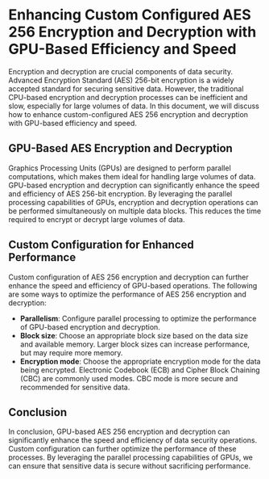 # Enhancing Custom Configured AES 256 Encryption and Decryption with GPU-Based Efficiency and Speed

Encryption and decryption are crucial components of data security. Advanced Encryption Standard (AES) 256-bit encryption is a widely accepted standard for securing sensitive data. However, the traditional CPU-based encryption and decryption processes can be inefficient and slow, especially for large volumes of data. In this document, we will discuss how to enhance custom-configured AES 256 encryption and decryption with GPU-based efficiency and speed.

## GPU-Based AES Encryption and Decryption

Graphics Processing Units (GPUs) are designed to perform parallel computations, which makes them ideal for handling large volumes of data. GPU-based encryption and decryption can significantly enhance the speed and efficiency of AES 256-bit encryption. By leveraging the parallel processing capabilities of GPUs, encryption and decryption operations can be performed simultaneously on multiple data blocks. This reduces the time required to encrypt or decrypt large volumes of data.

## Custom Configuration for Enhanced Performance

Custom configuration of AES 256 encryption and decryption can further enhance the speed and efficiency of GPU-based operations. The following are some ways to optimize the performance of AES 256 encryption and decryption:

- **Parallelism**: Configure parallel processing to optimize the performance of GPU-based encryption and decryption.
- **Block size**: Choose an appropriate block size based on the data size and available memory. Larger block sizes can increase performance, but may require more memory.
- **Encryption mode**: Choose the appropriate encryption mode for the data being encrypted. Electronic Codebook (ECB) and Cipher Block Chaining (CBC) are commonly used modes. CBC mode is more secure and recommended for sensitive data.


## Conclusion

In conclusion, GPU-based AES 256 encryption and decryption can significantly enhance the speed and efficiency of data security operations. Custom configuration can further optimize the performance of these processes. By leveraging the parallel processing capabilities of GPUs, we can ensure that sensitive data is secure without sacrificing performance.
